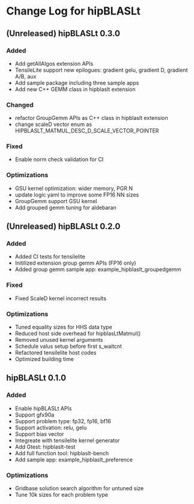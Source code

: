 # Change Log for hipBLASLt

## (Unreleased) hipBLASLt 0.3.0
### Added
- Add getAllAlgos extension APIs
- TensileLite support new epilogues: gradient gelu, gradient D, gradient A/B, aux
- Add sample package including three sample apps
- Add new C++ GEMM class in hipblaslt extension
### Changed
- refactor GroupGemm APIs as C++ class in hipblaslt extension
- change scaleD vector enum as HIPBLASLT_MATMUL_DESC_D_SCALE_VECTOR_POINTER
### Fixed
- Enable norm check validation for CI
### Optimizations
- GSU kernel optimization: wider memory, PGR N
- update logic yaml to improve some FP16 NN sizes
- GroupGemm support GSU kernel
- Add grouped gemm tuning for aldebaran

## (Unreleased) hipBLASLt 0.2.0
### Added
- Added CI tests for tensilelite
- Initilized extension group gemm APIs (FP16 only)
- Added group gemm sample app: example_hipblaslt_groupedgemm
### Fixed
- Fixed ScaleD kernel incorrect results
### Optimizations
- Tuned equality sizes for HHS data type
- Reduced host side overhead for hipblasLtMatmul()
- Removed unused kernel arguments
- Schedule valus setup before first s_waitcnt
- Refactored tensilelite host codes
- Optimized building time

## hipBLASLt 0.1.0
### Added
- Enable hipBLASLt APIs
- Support gfx90a
- Support problem type: fp32, fp16, bf16
- Support activation: relu, gelu
- Support bias vector
- Integreate with tensilelite kernel generator
- Add Gtest: hipblaslt-test
- Add full function tool: hipblaslt-bench
- Add sample app: example_hipblaslt_preference
### Optimizations
- Gridbase solution search algorithm for untuned size
- Tune 10k sizes for each problem type
